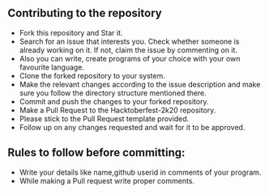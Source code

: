 ## Contributing to the repository

- Fork this repository and Star it.
- Search for an issue that interests you. Check whether someone is already working on it. If not, claim the issue by commenting on it.
- Also you can write, create programs of your choice with your own favourite language. 
- Clone the forked repository to your system.
- Make the relevant changes according to the issue description and make sure you follow the directory structure mentioned there.
- Commit and push the changes to your forked repository.
- Make a Pull Request to the Hacktoberfest-2k20 repository. 
- Please stick to the Pull Request template provided.
- Follow up on any changes requested and wait for it to be approved.

## Rules to follow before committing:

- Write your details like name,github userid in comments of your program.
- While making a Pull request write proper comments.
